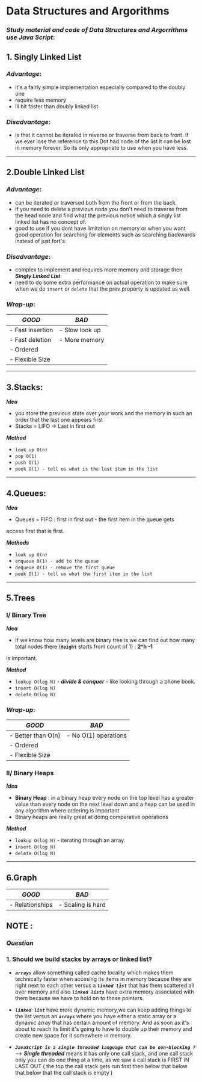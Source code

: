 # Data Structures and Argorithms

### **_Study material and code of Data Structures and Argorrithms use Java Script_**:

## 1. Singly Linked List

### _Advantage_:

- it's a fairly simple implementation especially compared to the doubly one
- require less memory
- lil bit faster than doubly linked list

### _Disadvantage_:

- is that it cannot be iterated in reverse or traverse from back to front. If we ever lose the reference to this Dot had node of the list it can be lost in memory forever. So its only appropriate to use when you have less.

---

## 2.Double Linked List

### _Advantage_:

- can be iterated or traversed both from the front or from the back.
- if you need to delete a previous node you don't need to traverse from the head node and find what the previous notice which a singly list linked list has no concept of.
- good to use if you dont have limitation on memory or when you want good operation for searching for elements such as searching backwards instead of just fort's

### _Disadvantage_:

- complex to implement and requires more memory and storage then **_Singly Linked List_**
- need to do some extra performance on actual operation to make sure when we do `insert` or `delete` that the prev property is updated as well.

### _Wrap-up_:

| **_GOOD_**       | **_BAD_**      |
| ---------------- | -------------- |
| - Fast insertion | - Slow look up |
| - Fast deletion  | - More memory  |
| - Ordered        |
| - Flexible Size  |

---

## 3.Stacks:

**_Idea_**

- you store the previous state over your work and the memory in such an order that the last one appears first
- Stacks = LIFO -> Last in first out

**_Method_**

- `look up O(n)`
- `pop O(1)`
- `push O(1)`
- `peek O(1) - tell us what is the last item in the list`

---

## 4.Queues:

**_Idea_**

- Queues = FIFO : first in first out - the first item in the queue gets

access first that is first.

**_Methods_**

- `look up O(n)`
- `enqueue O(1) - add to the queue`
- `dequeue O(1) - remove the first queue`
- `peek O(1) - tell us what the first item in the list`

---

## 5.Trees

### **I/ Binary Tree**

**_Idea_**

- If we know how many levels are binary tree is we can find out how many total nodes there (**`Height`** starts from count of 1) : **2^h -1**

is important.

**_Method_**

- `lookup O(log N)` - **_divide & conquer_** - like looking through a phone book.
- `insert O(log N)`
- `delete O(log N)`

### _Wrap-up_:

| **_GOOD_**         | **_BAD_**            |
| ------------------ | -------------------- |
| - Better than O(n) | - No O(1) operations |
| - Ordered          |
| - Flexible Size    |


### **II/ Binary Heaps**

**_Idea_**

- **Binary Heap** : in a binary heap every node on the top level has a
  greater value than every node on the next level down and a heap can be used in any algorithm where ordering is important
- Binary heaps are really great at doing comparative operations

**_Method_**

- `lookup O(log N)` - iterating through an array.
- `insert O(log N)`
- `delete O(log N)`

---

## 6.Graph

| **_GOOD_**         | **_BAD_**            |
| ------------------ | -------------------- |
| - Relationships    | - Scaling is hard    |

## NOTE :

### **_Question_**

### 1. Should we build stacks by arrays or linked list?

- **_`arrays`_** allow something called cache locality which makes them technically faster when accesing its items in memory because they are right next to each other versus a **_`linked list`_** that has them scattered all over memory and also **_`linked lists`_** have extra memory associated with them because we have to hold on to those pointers.

- **_`linked list`_** have more dynamic memory,we can keep adding things to the list versus an **_`arrays`_** where you have either a static array or a dynamic array that has certain amount of memory. And as soon as it's about to reach its limit it's going to have to double up their memory and create new space for it somewhere in memory.

- **_`JavaScript is a single threaded language that can be non-blocking ?`_**
  --> **_Single threaded_** means it has only one call stack, and one call stack only you can do one thing at a time, as we saw a call stack is FIRST IN LAST OUT ( the top the call stack gets run first then below that below that below that the call stack is empty )
